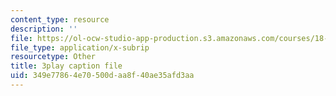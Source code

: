```yaml
---
content_type: resource
description: ''
file: https://ol-ocw-studio-app-production.s3.amazonaws.com/courses/18-03sc-differential-equations-fall-2011/349e77864e70500daa8f40ae35afd3aa_Wz1d0rHn_fU.vtt
file_type: application/x-subrip
resourcetype: Other
title: 3play caption file
uid: 349e7786-4e70-500d-aa8f-40ae35afd3aa
---
```

